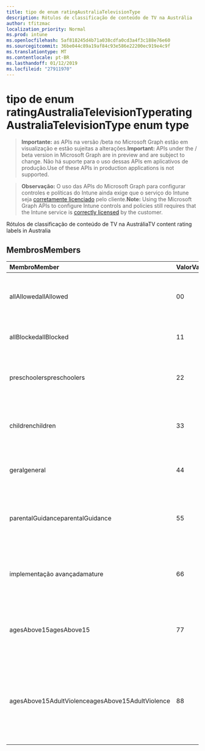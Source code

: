 ```yaml
---
title: tipo de enum ratingAustraliaTelevisionType
description: Rótulos de classificação de conteúdo de TV na Austrália
author: tfitzmac
localization_priority: Normal
ms.prod: intune
ms.openlocfilehash: 5af818245d4b71a038cdfa0cd3a4f3c188e76e60
ms.sourcegitcommit: 36be044c89a19af84c93e586e22200ec919e4c9f
ms.translationtype: MT
ms.contentlocale: pt-BR
ms.lasthandoff: 01/12/2019
ms.locfileid: "27911970"
---
```

# <a name="ratingaustraliatelevisiontype-enum-type"></a><span data-ttu-id="a74e9-103">tipo de enum ratingAustraliaTelevisionType</span><span class="sxs-lookup"><span data-stu-id="a74e9-103">ratingAustraliaTelevisionType enum type</span></span>

> <span data-ttu-id="a74e9-104">**Importante:** as APIs na versão /beta no Microsoft Graph estão em visualização e estão sujeitas a alterações.</span><span class="sxs-lookup"><span data-stu-id="a74e9-104">**Important:** APIs under the / beta version in Microsoft Graph are in preview and are subject to change.</span></span> <span data-ttu-id="a74e9-105">Não há suporte para o uso dessas APIs em aplicativos de produção.</span><span class="sxs-lookup"><span data-stu-id="a74e9-105">Use of these APIs in production applications is not supported.</span></span>

> <span data-ttu-id="a74e9-106">**Observação:** O uso das APIs do Microsoft Graph para configurar controles e políticas do Intune ainda exige que o serviço do Intune seja [corretamente licenciado](https://go.microsoft.com/fwlink/?linkid=839381) pelo cliente.</span><span class="sxs-lookup"><span data-stu-id="a74e9-106">**Note:** Using the Microsoft Graph APIs to configure Intune controls and policies still requires that the Intune service is [correctly licensed](https://go.microsoft.com/fwlink/?linkid=839381) by the customer.</span></span>

<span data-ttu-id="a74e9-107">Rótulos de classificação de conteúdo de TV na Austrália</span><span class="sxs-lookup"><span data-stu-id="a74e9-107">TV content rating labels in Australia</span></span>
## <a name="members"></a><span data-ttu-id="a74e9-108">Membros</span><span class="sxs-lookup"><span data-stu-id="a74e9-108">Members</span></span>
|<span data-ttu-id="a74e9-109">Membro</span><span class="sxs-lookup"><span data-stu-id="a74e9-109">Member</span></span>|<span data-ttu-id="a74e9-110">Valor</span><span class="sxs-lookup"><span data-stu-id="a74e9-110">Value</span></span>|<span data-ttu-id="a74e9-111">Descrição</span><span class="sxs-lookup"><span data-stu-id="a74e9-111">Description</span></span>|
|:---|:---|:---|
|<span data-ttu-id="a74e9-112">allAllowed</span><span class="sxs-lookup"><span data-stu-id="a74e9-112">allAllowed</span></span>|<span data-ttu-id="a74e9-113">0</span><span class="sxs-lookup"><span data-stu-id="a74e9-113">0</span></span>|<span data-ttu-id="a74e9-114">Valor padrão, para permitir que todos os TV mostra conteúdo</span><span class="sxs-lookup"><span data-stu-id="a74e9-114">Default value, allow all TV shows content</span></span>|
|<span data-ttu-id="a74e9-115">allBlocked</span><span class="sxs-lookup"><span data-stu-id="a74e9-115">allBlocked</span></span>|<span data-ttu-id="a74e9-116">1</span><span class="sxs-lookup"><span data-stu-id="a74e9-116">1</span></span>|<span data-ttu-id="a74e9-117">Não permitir que qualquer TV mostra conteúdo</span><span class="sxs-lookup"><span data-stu-id="a74e9-117">Do not allow any TV shows content</span></span>|
|<span data-ttu-id="a74e9-118">preschoolers</span><span class="sxs-lookup"><span data-stu-id="a74e9-118">preschoolers</span></span>|<span data-ttu-id="a74e9-119">2</span><span class="sxs-lookup"><span data-stu-id="a74e9-119">2</span></span>|<span data-ttu-id="a74e9-120">A classificação de P destina-se a preschoolers</span><span class="sxs-lookup"><span data-stu-id="a74e9-120">The P classification is intended for preschoolers</span></span>|
|<span data-ttu-id="a74e9-121">children</span><span class="sxs-lookup"><span data-stu-id="a74e9-121">children</span></span>|<span data-ttu-id="a74e9-122">3</span><span class="sxs-lookup"><span data-stu-id="a74e9-122">3</span></span>|<span data-ttu-id="a74e9-123">A classificação de C destina-se em 14 de filhos</span><span class="sxs-lookup"><span data-stu-id="a74e9-123">The C classification is intended for children under 14</span></span>|
|<span data-ttu-id="a74e9-124">geral</span><span class="sxs-lookup"><span data-stu-id="a74e9-124">general</span></span>|<span data-ttu-id="a74e9-125">4</span><span class="sxs-lookup"><span data-stu-id="a74e9-125">4</span></span>|<span data-ttu-id="a74e9-126">A classificação G é adequada para todos os anos</span><span class="sxs-lookup"><span data-stu-id="a74e9-126">The G classification is suitable for all ages</span></span>|
|<span data-ttu-id="a74e9-127">parentalGuidance</span><span class="sxs-lookup"><span data-stu-id="a74e9-127">parentalGuidance</span></span>|<span data-ttu-id="a74e9-128">5</span><span class="sxs-lookup"><span data-stu-id="a74e9-128">5</span></span>|<span data-ttu-id="a74e9-129">A classificação PG é recomendada para visualizadores jovens</span><span class="sxs-lookup"><span data-stu-id="a74e9-129">The PG classification is recommended for young viewers</span></span>|
|<span data-ttu-id="a74e9-130">implementação avançada</span><span class="sxs-lookup"><span data-stu-id="a74e9-130">mature</span></span>|<span data-ttu-id="a74e9-131">6</span><span class="sxs-lookup"><span data-stu-id="a74e9-131">6</span></span>|<span data-ttu-id="a74e9-132">A classificação M é recomendada para os visualizadores de mais de 15</span><span class="sxs-lookup"><span data-stu-id="a74e9-132">The M classification is recommended for viewers over 15</span></span>|
|<span data-ttu-id="a74e9-133">agesAbove15</span><span class="sxs-lookup"><span data-stu-id="a74e9-133">agesAbove15</span></span>|<span data-ttu-id="a74e9-134">7</span><span class="sxs-lookup"><span data-stu-id="a74e9-134">7</span></span>|<span data-ttu-id="a74e9-135">A classificação MA15 + não é adequada para os visualizadores em 15</span><span class="sxs-lookup"><span data-stu-id="a74e9-135">The MA15+ classification is not suitable for viewers under 15</span></span>|
|<span data-ttu-id="a74e9-136">agesAbove15AdultViolence</span><span class="sxs-lookup"><span data-stu-id="a74e9-136">agesAbove15AdultViolence</span></span>|<span data-ttu-id="a74e9-137">8</span><span class="sxs-lookup"><span data-stu-id="a74e9-137">8</span></span>|<span data-ttu-id="a74e9-138">A classificação AV15 + não é adequada para os visualizadores em 15, adulto violência específicos</span><span class="sxs-lookup"><span data-stu-id="a74e9-138">The AV15+ classification is not suitable for viewers under 15, adult violence-specific</span></span>|





